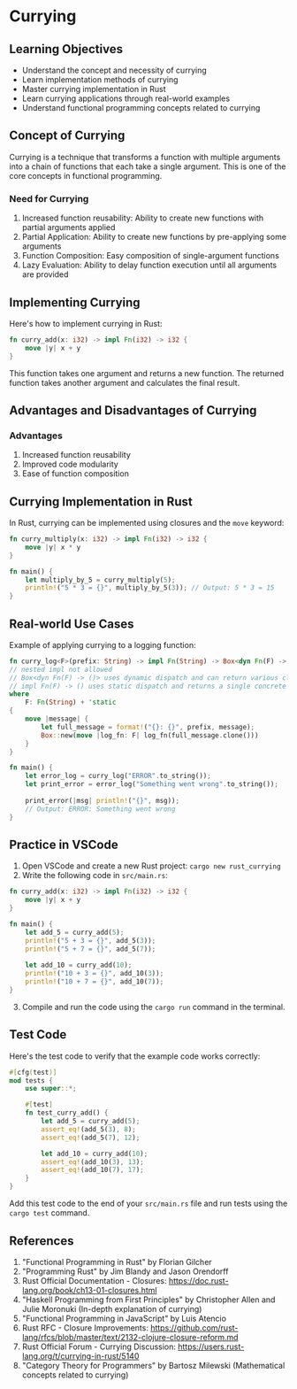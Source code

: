# Currying

## Learning Objectives
- Understand the concept and necessity of currying
- Learn implementation methods of currying
- Master currying implementation in Rust
- Learn currying applications through real-world examples
- Understand functional programming concepts related to currying

## Concept of Currying

Currying is a technique that transforms a function with multiple arguments into a chain of functions that each take a single argument. This is one of the core concepts in functional programming.

### Need for Currying

1. Increased function reusability: Ability to create new functions with partial arguments applied
2. Partial Application: Ability to create new functions by pre-applying some arguments
3. Function Composition: Easy composition of single-argument functions
4. Lazy Evaluation: Ability to delay function execution until all arguments are provided

## Implementing Currying

Here's how to implement currying in Rust:

```rust
fn curry_add(x: i32) -> impl Fn(i32) -> i32 {
    move |y| x + y
}
```

This function takes one argument and returns a new function. The returned function takes another argument and calculates the final result.

## Advantages and Disadvantages of Currying

### Advantages
1. Increased function reusability
2. Improved code modularity
3. Ease of function composition

## Currying Implementation in Rust

In Rust, currying can be implemented using closures and the `move` keyword:

```rust
fn curry_multiply(x: i32) -> impl Fn(i32) -> i32 {
    move |y| x * y
}

fn main() {
    let multiply_by_5 = curry_multiply(5);
    println!("5 * 3 = {}", multiply_by_5(3)); // Output: 5 * 3 = 15
}
```

## Real-world Use Cases

Example of applying currying to a logging function:
```rust
fn curry_log<F>(prefix: String) -> impl Fn(String) -> Box<dyn Fn(F) -> ()>
// nested impl not allowed
// Box<dyn Fn(F) -> ()> uses dynamic dispatch and can return various closure types
// impl Fn(F) -> () uses static dispatch and returns a single concrete type
where
    F: Fn(String) + 'static
{
    move |message| {
        let full_message = format!("{}: {}", prefix, message);
        Box::new(move |log_fn: F| log_fn(full_message.clone()))
    }
}

fn main() {
    let error_log = curry_log("ERROR".to_string());
    let print_error = error_log("Something went wrong".to_string());
    
    print_error(|msg| println!("{}", msg));
    // Output: ERROR: Something went wrong
}
```

## Practice in VSCode

1. Open VSCode and create a new Rust project: `cargo new rust_currying`
2. Write the following code in `src/main.rs`:

```rust
fn curry_add(x: i32) -> impl Fn(i32) -> i32 {
    move |y| x + y
}

fn main() {
    let add_5 = curry_add(5);
    println!("5 + 3 = {}", add_5(3));
    println!("5 + 7 = {}", add_5(7));
    
    let add_10 = curry_add(10);
    println!("10 + 3 = {}", add_10(3));
    println!("10 + 7 = {}", add_10(7));
}
```

3. Compile and run the code using the `cargo run` command in the terminal.

## Test Code

Here's the test code to verify that the example code works correctly:

```rust
#[cfg(test)]
mod tests {
    use super::*;

    #[test]
    fn test_curry_add() {
        let add_5 = curry_add(5);
        assert_eq!(add_5(3), 8);
        assert_eq!(add_5(7), 12);

        let add_10 = curry_add(10);
        assert_eq!(add_10(3), 13);
        assert_eq!(add_10(7), 17);
    }
}
```

Add this test code to the end of your `src/main.rs` file and run tests using the `cargo test` command.

## References

1. "Functional Programming in Rust" by Florian Gilcher
2. "Programming Rust" by Jim Blandy and Jason Orendorff
3. Rust Official Documentation - Closures: https://doc.rust-lang.org/book/ch13-01-closures.html
4. "Haskell Programming from First Principles" by Christopher Allen and Julie Moronuki (In-depth explanation of currying)
5. "Functional Programming in JavaScript" by Luis Atencio
6. Rust RFC - Closure Improvements: https://github.com/rust-lang/rfcs/blob/master/text/2132-clojure-closure-reform.md
7. Rust Official Forum - Currying Discussion: https://users.rust-lang.org/t/currying-in-rust/5140
8. "Category Theory for Programmers" by Bartosz Milewski (Mathematical concepts related to currying)